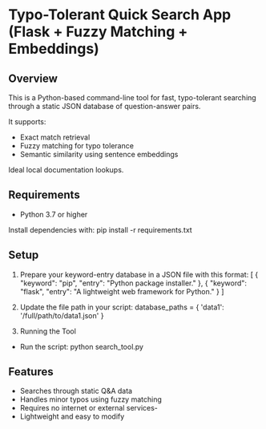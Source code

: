 # Typo-Tolerant Quick Search App (Flask + Fuzzy Matching + Embeddings)

## Overview
This is a Python-based command-line tool for fast, typo-tolerant searching through a static JSON database of question-answer pairs.

It supports:
- Exact match retrieval
- Fuzzy matching for typo tolerance
- Semantic similarity using sentence embeddings

Ideal local documentation lookups.

## Requirements
- Python 3.7 or higher

Install dependencies with:
  pip install -r requirements.txt

## Setup
1. Prepare your keyword-entry database in a JSON file with this format:
    [
      {
        "keyword": "pip",
        "entry": "Python package installer."
      },
      {
        "keyword": "flask",
        "entry": "A lightweight web framework for Python."
      }
    ]

2. Update the file path in your script:
    database_paths = {
        'data1': '/full/path/to/data1.json'
    }
3. Running the Tool
- Run the script:
    python search_tool.py

## Features
- Searches through static Q&A data
- Handles minor typos using fuzzy matching
- Requires no internet or external services-
- Lightweight and easy to modify
